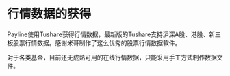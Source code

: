 # 行情数据的获得

Payline使用Tushare获得行情数据，最新版的Tushare支持沪深A股、港股、新三板股票行情数据。感谢米哥制作了这么优秀的股票行情数据软件。

对于各类基金，目前还无成熟可用的在线行情数据，只能采用手工方式制作数据文件。